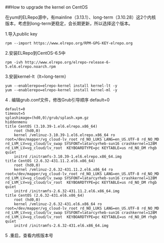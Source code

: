 ##How to upgrade the kernel on CentOS    

在yum的ELRepo源中，有mainline（3.13.1）、long-term（3.10.28）这2个内核版本，考虑到long-term更稳定，会长期更新，所以选择这个版本。    

1.导入public key   

	rpm --import https://www.elrepo.org/RPM-GPG-KEY-elrepo.org  

2.安装ELRepo到CentOS-6.5中    
  
	rpm -ivh http://www.elrepo.org/elrepo-release-6-5.el6.elrepo.noarch.rpm    
  

3.安装kernel-lt（lt=long-term）    
    
	yum --enablerepo=elrepo-kernel install kernel-lt -y   
	yum --enablerepo=elrepo-kernel install kernel-ml -y      
 
4 . 编辑grub.conf文件，修改Grub引导顺序 default=0      

	default=0    
	timeout=5    
	splashimage=(hd0,0)/grub/splash.xpm.gz    
	hiddenmenu    
	title CentOS (3.10.39-1.el6.elrepo.x86_64)    
	    root (hd0,0)    
	    kernel /vmlinuz-3.10.39-1.el6.elrepo.x86_64 ro root=/dev/mapper/vg_cloud-lv_root rd_NO_LUKS LANG=en_US.UTF-8 rd_NO_MD rd_LVM_LV=vg_cloud/lv_swap SYSFONT=latarcyrheb-sun16 crashkernel=128M rd_LVM_LV=vg_cloud/lv_root  KEYBOARDTYPE=pc KEYTABLE=us rd_NO_DM rhgb quiet
	    initrd /initramfs-3.10.39-1.el6.elrepo.x86_64.img    
	title CentOS (2.6.32-431.11.2.el6.x86_64)    
	    root (hd0,0)    
	    kernel /vmlinuz-2.6.32-431.11.2.el6.x86_64 ro root=/dev/mapper/vg_cloud-lv_root rd_NO_LUKS LANG=en_US.UTF-8 rd_NO_MD rd_LVM_LV=vg_cloud/lv_swap SYSFONT=latarcyrheb-sun16 crashkernel=128M rd_LVM_LV=vg_cloud/lv_root  KEYBOARDTYPE=pc KEYTABLE=us rd_NO_DM rhgb quiet
	    initrd /initramfs-2.6.32-431.11.2.el6.x86_64.img    
	title CentOS (2.6.32-431.el6.x86_64)    
	    root (hd0,0)    
	    kernel /vmlinuz-2.6.32-431.el6.x86_64 ro root=/dev/mapper/vg_cloud-lv_root rd_NO_LUKS LANG=en_US.UTF-8 rd_NO_MD rd_LVM_LV=vg_cloud/lv_swap SYSFONT=latarcyrheb-sun16 crashkernel=128M rd_LVM_LV=vg_cloud/lv_root  KEYBOARDTYPE=pc KEYTABLE=us rd_NO_DM rhgb quiet
	    initrd /initramfs-2.6.32-431.el6.x86_64.img    


5 .重启，查看内核版本号    
